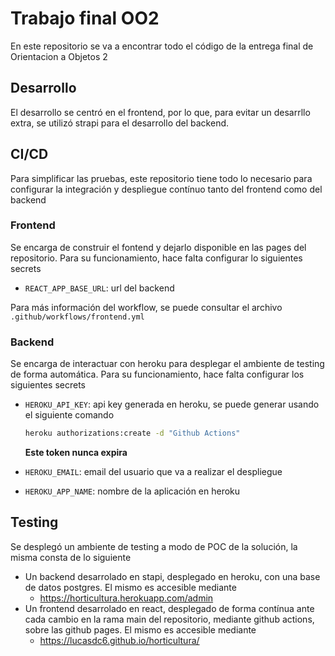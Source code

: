 # Trabajo final OO2

En este repositorio se va a encontrar todo el código de la entrega final de
Orientacion a Objetos 2

## Desarrollo

El desarrollo se centró en el frontend, por lo que, para evitar un desarrllo
extra, se utilizó strapi para el desarrollo del backend.

## CI/CD

Para simplificar las pruebas, este repositorio tiene todo lo necesario para
configurar la integración y despliegue contínuo tanto del frontend como del
backend

### Frontend

Se encarga de construir el fontend y dejarlo disponible en las pages del
repositorio. Para su funcionamiento, hace falta configurar lo siguientes secrets

- `REACT_APP_BASE_URL`: url del backend

Para más información del workflow, se puede consultar el archivo `.github/workflows/frontend.yml`

### Backend

Se encarga de interactuar con heroku para desplegar el ambiente de testing de
forma automática. Para su funcionamiento, hace falta configurar los siguientes
secrets

- `HEROKU_API_KEY`: api key generada en heroku, se puede generar usando el
  siguiente comando

  ```bash
  heroku authorizations:create -d "Github Actions"
  ```
  **Este token nunca expira**
- `HEROKU_EMAIL`: email del usuario que va a realizar el despliegue
- `HEROKU_APP_NAME`: nombre de la aplicación en heroku


## Testing

Se desplegó un ambiente de testing a modo de POC de la solución, la misma consta
de lo siguiente

- Un backend desarrolado en stapi, desplegado en heroku, con una base de datos
  postgres. El mismo es accesible mediante
  - https://horticultura.herokuapp.com/admin
- Un frontend desarrolado en react, desplegado de forma contínua ante cada
  cambio en la rama main del repositorio, mediante github actions, sobre las
  github pages. El mismo es accesible mediante
  - https://lucasdc6.github.io/horticultura/
